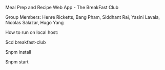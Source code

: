 Meal Prep and Recipe Web App - The BreakFast Club

Group Members:
Henre Ricketts, Bang Pham, Siddhant Rai, Yasini Lavala, Nicolas Salazar, Hugo Yang

How to run on local host:

$cd breakfast-club

$npm install

$npm start

